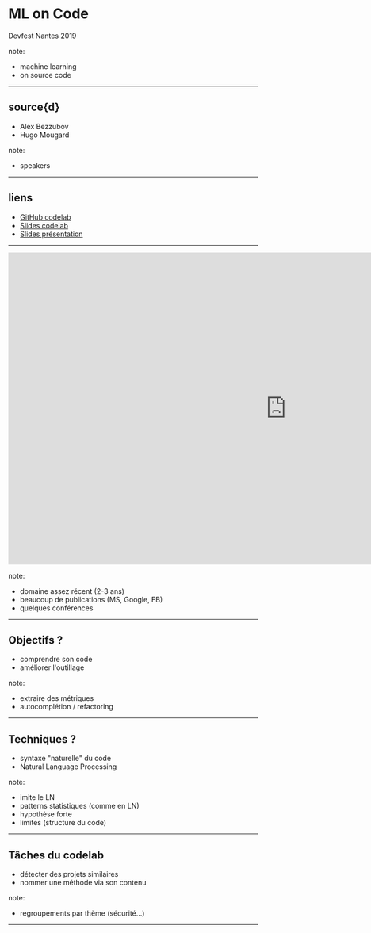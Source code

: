 
# ML on Code
Devfest Nantes 2019

note:
* machine learning
* on source code 

---

## source{d}
* Alex Bezzubov <!-- .element: class="fragment" -->
* Hugo Mougard <!-- .element: class="fragment" -->

note:
* speakers

---

## liens
* [GitHub codelab](https://github.com/mloncode/devfest2019-workshop) 
* [Slides codelab](https://docs.google.com/presentation/d/1vF0JMagmXXzn-h-OaJu6CsDt78oSQSg58YFJsBUaHxk/edit)
* [Slides présentation](https://egorbu.github.io/usedata_2019/) 

---

<iframe width="1120" height="630" src="https://www.youtube.com/embed/6NhQIaJfWXk" frameborder="0" allow="autoplay; encrypted-media" allowfullscreen></iframe>

note:
* domaine assez récent (2-3 ans)
* beaucoup de publications (MS, Google, FB)
* quelques conférences

---

## Objectifs ?
* comprendre son code <!-- .element: class="fragment" -->
* améliorer l'outillage <!-- .element: class="fragment" -->

note:
* extraire des métriques
* autocomplétion / refactoring

---

## Techniques ?
* syntaxe "naturelle" du code <!-- .element: class="fragment" -->
* Natural Language Processing <!-- .element: class="fragment" -->

note:
* imite le LN
* patterns statistiques (comme en LN)
* hypothèse forte
* limites (structure du code)

---

## Tâches du codelab
* détecter des projets similaires <!-- .element: class="fragment" -->
* nommer une méthode via son contenu <!-- .element: class="fragment" -->

note:
* regroupements par thème (sécurité...)

---
